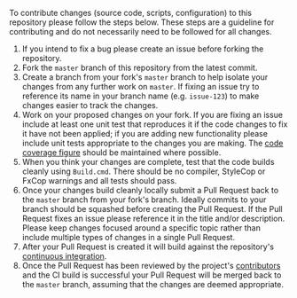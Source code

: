 To contribute changes (source code, scripts, configuration) to this repository please follow the steps below. These steps are a guideline for contributing and do not necessarily need to be followed for all changes.

 1. If you intend to fix a bug please create an issue before forking the repository.
 1. Fork the ```master``` branch of this repository from the latest commit.
 1. Create a branch from your fork's ```master``` branch to help isolate your changes from any further work on ```master```. If fixing an issue try to reference its name in your branch name (e.g. ```issue-123```) to make changes easier to track the changes.
 1. Work on your proposed changes on your fork. If you are fixing an issue include at least one unit test that reproduces it if the code changes to fix it have not been applied; if you are adding new functionality please include unit tests appropriate to the changes you are making. The [code coverage figure](https://coveralls.io/r/martincostello/sqllocaldb) should be maintained where possible.
 1. When you think your changes are complete, test that the code builds cleanly using ```Build.cmd```. There should be no compiler, StyleCop or FxCop warnings and all tests should pass.
 1. Once your changes build cleanly locally submit a Pull Request back to the ```master``` branch from your fork's branch. Ideally commits to your branch should be squashed before creating the Pull Request. If the Pull Request fixes an issue please reference it in the title and/or description. Please keep changes focused around a specific topic rather than include multiple types of changes in a single Pull Request.
 1. After your Pull Request is created it will build against the repository's [continuous integration](https://ci.appveyor.com/project/martincostello/sqllocaldb).
 1. Once the Pull Request has been reviewed by the project's [contributors](https://github.com/martincostello/sqllocaldb/graphs/contributors) and the CI build is successful your Pull Request will be merged back to the ```master``` branch, assuming that the changes are deemed appropriate.      
